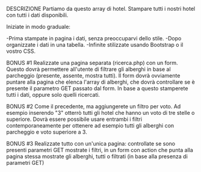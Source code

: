 DESCRIZIONE
Partiamo da questo array di hotel. Stampare tutti i nostri hotel con tutti i dati disponibili.

Iniziate in modo graduale:

-Prima stampate in pagina i dati, senza preoccuparvi dello stile.
-Dopo organizzate i dati in una tabella.
-Infinite stilizzate usando Bootstrap o il vostro CSS.


BONUS #1
Realizzate una pagina separata (ricerca.php) con un form.
Questo dovrà permettere all'utente di filtrare gli alberghi in base al parcheggio (presente, assente, mostra tutti).
Il form dovrà ovviamente puntare alla pagina che elenca l'array di alberghi, che dovrà controllare se è presente il parametro GET passato dal form.
In base a questo stamperete tutti i dati, oppure solo quelli ricercati.

BONUS #2
Come il precedente, ma aggiungerete un filtro per voto. Ad esempio inserendo "3" otterrò tutti gli hotel che hanno un voto di tre stelle o superiore.
Dovrà essere possibile usare entrambi i filtri contemporaneamente per ottenere ad esempio tutti gli alberghi con parcheggio e voto superiore a 3.

BONUS #3
Realizzate tutto con un'unica pagina:
controllate se sono presenti parametri GET
mostrate i filtri, in un form con action che punta alla pagina stessa
mostrate gli alberghi, tutti o filtrati (in base alla presenza di parametri GET)